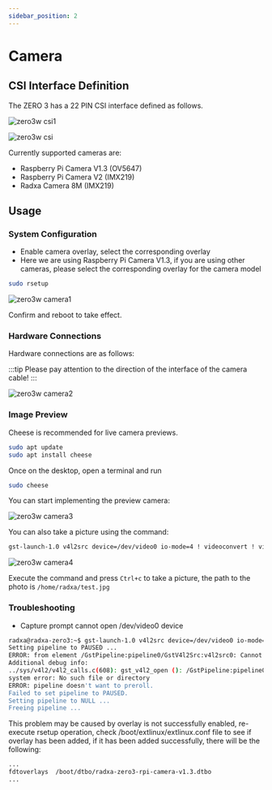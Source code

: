 ```yaml
---
sidebar_position: 2
---
```


# Camera

## CSI Interface Definition

The ZERO 3 has a 22 PIN CSI interface defined as follows.

![zero3w csi1](/img/zero/zero3/zero3w-csi1.webp)

![zero3w csi](/img/zero/zero3/zero3w-csi.webp)

Currently supported cameras are:

- Raspberry Pi Camera V1.3 (OV5647)
- Raspberry Pi Camera V2 (IMX219)
- Radxa Camera 8M (IMX219)

## Usage

### System Configuration

- Enable camera overlay, select the corresponding overlay
- Here we are using Raspberry Pi Camera V1.3, if you are using other cameras, please select the corresponding overlay for the camera model

```bash
sudo rsetup
```

![zero3w camera1](/img/zero/zero3/zero3w-camera1.webp)

Confirm and reboot to take effect.

### Hardware Connections

Hardware connections are as follows:

:::tip
Please pay attention to the direction of the interface of the camera cable!
:::

![zero3w camera2](/img/zero/zero3/zero3w-camera2.webp)

### Image Preview

Cheese is recommended for live camera previews.

```bash
sudo apt update
sudo apt install cheese
```

Once on the desktop, open a terminal and run

```bash
sudo cheese
```

You can start implementing the preview camera:

![zero3w camera3](/img/zero/zero3/zero3w-camera3.webp)

You can also take a picture using the command:

```bash
gst-launch-1.0 v4l2src device=/dev/video0 io-mode=4 ! videoconvert ! video/x-raw,format=NV12,width=1920,height=1080 ! jpegenc ! multifilesink location=/home/radxa/test.jpg
```

![zero3w camera4](/img/zero/zero3/zero3w-camera4.webp)

Execute the command and press `Ctrl+c` to take a picture, the path to the photo is `/home/radxa/test.jpg`

### Troubleshooting

- Capture prompt cannot open /dev/video0 device

```bash
radxa@radxa-zero3:~$ gst-launch-1.0 v4l2src device=/dev/video0 io-mode=4 ! videoconvert ! video/x-raw,format=NV12,width=1920,height=1080 ! jpegenc ! multifilesink location=/home/radxa/test.jpg
Setting pipeline to PAUSED ...
ERROR: from element /GstPipeline:pipeline0/GstV4l2Src:v4l2src0: Cannot identify device '/dev/video0'.
Additional debug info:
../sys/v4l2/v4l2_calls.c(608): gst_v4l2_open (): /GstPipeline:pipeline0/GstV4l2Src:v4l2src0:
system error: No such file or directory
ERROR: pipeline doesn't want to preroll.
Failed to set pipeline to PAUSED.
Setting pipeline to NULL ...
Freeing pipeline ...
```

This problem may be caused by overlay is not successfully enabled, re-execute rsetup operation, check /boot/extlinux/extlinux.conf file to see if overlay has been added, if it has been added successfully, there will be the following:

```bash
...
fdtoverlays  /boot/dtbo/radxa-zero3-rpi-camera-v1.3.dtbo
...
```
